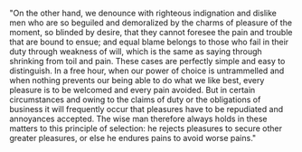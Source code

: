 "On the other hand, we denounce with righteous indignation and dislike
 men who are so beguiled and demoralized by the charms of pleasure of the moment, so blinded by desire, that they cannot foresee the pain and trouble that are bound to ensue; and equal blame belongs to those who fail in their duty through weakness of will, which is the same as
  saying through shrinking from toil and pain. These cases are perfectly simple and easy to distinguish. In a free hour, when our power of 
  choice is untrammelled and when nothing prevents our being able to do 
  what we like best, every pleasure is to be welcomed and every pain avoided. But in certain circumstances and owing to the claims of duty 
  or the obligations of business it will frequently occur that pleasures 
  have to be repudiated and annoyances accepted. The wise man therefore 
  always holds in these matters to this principle of selection: he
  rejects pleasures to secure other greater pleasures, or else he endures pains to avoid worse pains."
  